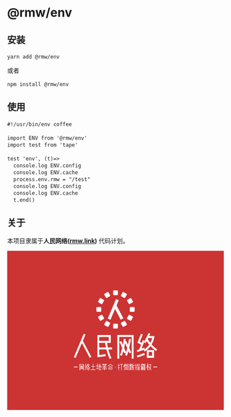 <!-- 本文件由 ./readme.make.md 自动生成，请不要直接修改此文件 -->

# @rmw/env

##  安装

```
yarn add @rmw/env
```

或者

```
npm install @rmw/env
```

## 使用

```
#!/usr/bin/env coffee

import ENV from '@rmw/env'
import test from 'tape'

test 'env', (t)=>
  console.log ENV.config
  console.log ENV.cache
  process.env.rmw = "/test"
  console.log ENV.config
  console.log ENV.cache
  t.end()

```

## 关于

本项目隶属于**人民网络([rmw.link](//rmw.link))** 代码计划。

![人民网络](https://raw.githubusercontent.com/rmw-link/logo/master/rmw.red.bg.svg)
